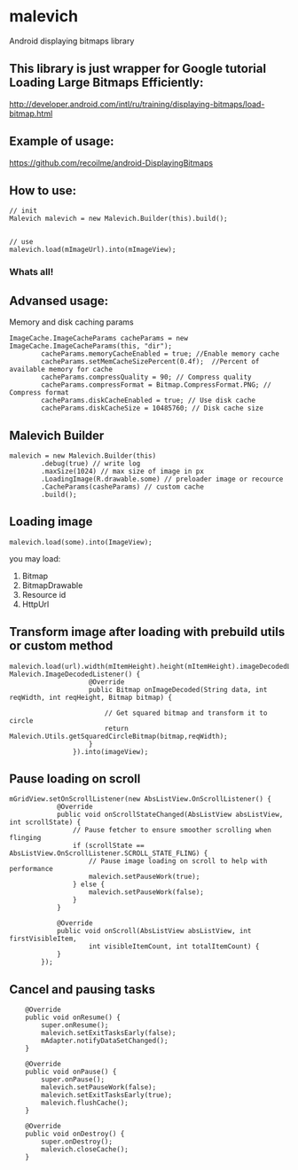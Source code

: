 # malevich
Android displaying bitmaps library

This library is just wrapper for Google tutorial Loading Large Bitmaps Efficiently:
--------------
http://developer.android.com/intl/ru/training/displaying-bitmaps/load-bitmap.html

Example of usage:
--------------
https://github.com/recoilme/android-DisplayingBitmaps

How to use:
--------------
```
// init
Malevich malevich = new Malevich.Builder(this).build();


// use
malevich.load(mImageUrl).into(mImageView);

```
### Whats all!

Advansed usage:
--------------


Memory and disk caching params
```
ImageCache.ImageCacheParams cacheParams = new ImageCache.ImageCacheParams(this, "dir");
        cacheParams.memoryCacheEnabled = true; //Enable memory cache
        cacheParams.setMemCacheSizePercent(0.4f);  //Percent of available memory for cache
        cacheParams.compressQuality = 90; // Compress quality
        cacheParams.compressFormat = Bitmap.CompressFormat.PNG; // Compress format
        cacheParams.diskCacheEnabled = true; // Use disk cache
        cacheParams.diskCacheSize = 10485760; // Disk cache size
```

Malevich Builder
---------
```
malevich = new Malevich.Builder(this)
        .debug(true) // write log
        .maxSize(1024) // max size of image in px
        .LoadingImage(R.drawable.some) // preloader image or recource
        .CacheParams(casheParams) // custom cache
        .build();
```
Loading image
--------------
```
malevich.load(some).into(ImageView);
```
you may load:
1. Bitmap
2. BitmapDrawable
3. Resource id
4. HttpUrl

Transform image after loading with prebuild utils or custom method
--------------
```
malevich.load(url).width(mItemHeight).height(mItemHeight).imageDecodedListener(new Malevich.ImageDecodedListener() {
                    @Override
                    public Bitmap onImageDecoded(String data, int reqWidth, int reqHeight, Bitmap bitmap) {

                        // Get squared bitmap and transform it to circle
                        return Malevich.Utils.getSquaredCircleBitmap(bitmap,reqWidth);
                    }
                }).into(imageView);
```
Pause loading on scroll
----------------
```
mGridView.setOnScrollListener(new AbsListView.OnScrollListener() {
            @Override
            public void onScrollStateChanged(AbsListView absListView, int scrollState) {
                // Pause fetcher to ensure smoother scrolling when flinging
                if (scrollState == AbsListView.OnScrollListener.SCROLL_STATE_FLING) {
                    // Pause image loading on scroll to help with performance
                    malevich.setPauseWork(true);
                } else {
                    malevich.setPauseWork(false);
                }
            }

            @Override
            public void onScroll(AbsListView absListView, int firstVisibleItem,
                    int visibleItemCount, int totalItemCount) {
            }
        });
```

Cancel and pausing tasks
-----------------
```
    @Override
    public void onResume() {
        super.onResume();
        malevich.setExitTasksEarly(false);
        mAdapter.notifyDataSetChanged();
    }

    @Override
    public void onPause() {
        super.onPause();
        malevich.setPauseWork(false);
        malevich.setExitTasksEarly(true);
        malevich.flushCache();
    }

    @Override
    public void onDestroy() {
        super.onDestroy();
        malevich.closeCache();
    }
```


